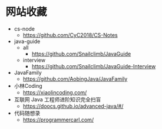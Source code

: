 # 网站收藏
- cs-node
  - https://github.com/CyC2018/CS-Notes
- java-guide
  - all
    - https://github.com/Snailclimb/JavaGuide
  - interview
    - https://github.com/Snailclimb/JavaGuide-Interview
- JavaFamily
  - https://github.com/AobingJava/JavaFamily
- 小林Coding
  - https://xiaolincoding.com/
- 互联网 Java 工程师进阶知识完全扫盲
  - https://doocs.github.io/advanced-java/#/
- 代码随想录
  - https://programmercarl.com/